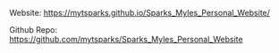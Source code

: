 Website: https://mytsparks.github.io/Sparks_Myles_Personal_Website/

Github Repo: https://github.com/mytsparks/Sparks_Myles_Personal_Website
